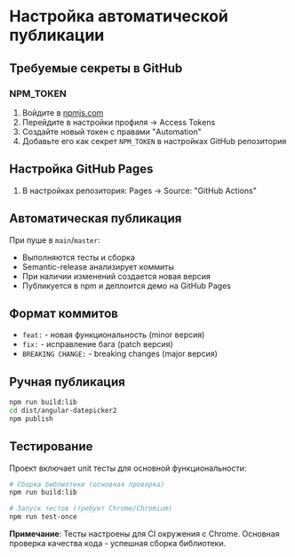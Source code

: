 # Настройка автоматической публикации

## Требуемые секреты в GitHub

### NPM_TOKEN
1. Войдите в [npmjs.com](https://www.npmjs.com/)
2. Перейдите в настройки профиля → Access Tokens
3. Создайте новый токен с правами "Automation"
4. Добавьте его как секрет `NPM_TOKEN` в настройках GitHub репозитория

## Настройка GitHub Pages

1. В настройках репозитория: Pages → Source: "GitHub Actions"

## Автоматическая публикация

При пуше в `main`/`master`:
- Выполняются тесты и сборка
- Semantic-release анализирует коммиты
- При наличии изменений создается новая версия
- Публикуется в npm и деплоится демо на GitHub Pages

## Формат коммитов

- `feat:` - новая функциональность (minor версия)
- `fix:` - исправление бага (patch версия)  
- `BREAKING CHANGE:` - breaking changes (major версия)

## Ручная публикация

```bash
npm run build:lib
cd dist/angular-datepicker2
npm publish
```

## Тестирование

Проект включает unit тесты для основной функциональности:

```bash
# Сборка библиотеки (основная проверка)
npm run build:lib

# Запуск тестов (требует Chrome/Chromium)
npm run test-once
```

**Примечание**: Тесты настроены для CI окружения с Chrome. Основная проверка качества кода - успешная сборка библиотеки.